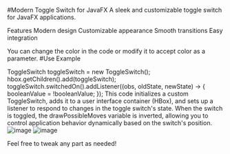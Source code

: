 #Modern Toggle Switch for JavaFX
A sleek and customizable toggle switch for JavaFX applications.

Features
Modern design
Customizable appearance
Smooth transitions
Easy integration

You can change the color in the code or modify it to accept color as a parameter.
#Use Example

 ToggleSwitch toggleSwitch = new ToggleSwitch();
        hbox.getChildren().add(toggleSwitch);
        toggleSwitch.switchedOn().addListener((obs, oldState, newState) -> {
            booleanValue = !booleanValue;
        });
This code initializes a custom ToggleSwitch, adds it to a user interface container (HBox), and sets up a listener to respond to changes in the toggle switch's state. When the switch is toggled, the drawPossibleMoves variable is inverted, allowing you to control application behavior dynamically based on the switch's position.
 ![image](https://github.com/user-attachments/assets/ddf9965e-ca74-40d8-8fa0-1d0341260a06)
 ![image](https://github.com/user-attachments/assets/63419daa-5194-4077-a2d7-44c83adc684a)

 Feel free to tweak any part as needed!


